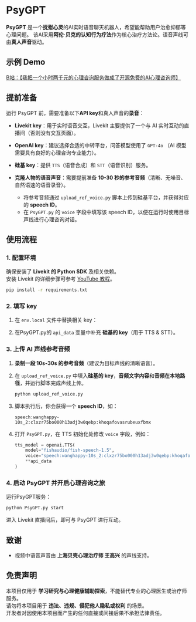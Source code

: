 # PsyGPT

**PsyGPT** 是一个**抚慰心灵**的AI实时语音聊天机器人，希望能帮助用户治愈抑郁等心理问题。
该AI采用**阿伦·贝克的认知行为疗法**作为核心治疗方法论。语音声线可由**真人声音**驱动。

<!-- --- -->

## 示例 Demo

[B站：【我把一个小时两千元的心理咨询服务做成了开源免费的AI心理咨询师】](https://www.bilibili.com/video/BV1WSkEY6EUd/?share_source=copy_web)

<!-- --- -->

## 提前准备

运行 PsyGPT 前，需要准备以下**API key**和真人声音的**录音**：

* **Livekit key**：用于实时语音交互，Livekit 主要提供了一个与 AI 实时互动的直播间（否则没有交互页面）。

* **OpenAI key**：建议选择合适的中转平台，问答模型使用了 `GPT-4o` （AI 模型需要具有良好的心理咨询专业能力）。

* **硅基 key**：提供 `TTS`（语音合成）和 `STT`（语音识别）服务。

* **克隆人物的语音声音**：需要提前准备 **10-30 秒的参考音频**（清晰、无噪音、自然语速的语音录音）。  
  - 将参考音频通过 `upload_ref_voice.py` 脚本上传到硅基平台，并获得对应的 **speech ID**。  
  - 在 `PsyGPT.py` 的 `voice` 字段中填写该 speech ID，以便在运行时使用目标声线进行心理咨询对话。  


## 使用流程

### 1. 配置环境

确保安装了 **Livekit 的 Python SDK** 及相关依赖。  
安装 Livekit 的详细步骤可参考 [YouTube 教程](https://www.youtube.com/watch?v=_8VHac0M7d8&ab_channel=AiAustin)。

```bash
pip install -r requirements.txt
```

<!-- --- -->

### 2. 填写 key

1. 在 `env.local` 文件中替换相关 key：  

2. 在PsyGPT.py的 `api_data` 变量中补充 **硅基的 key**（用于 TTS & STT）。

<!-- --- -->

### 3. 上传 AI 声线参考音频

1. **录制一段 10s-30s 的参考音频**（建议为目标声线的清晰语音）。  
2. 在 `upload_ref_voice.py` 中填入**硅基的 key**，**音频文字内容**和**音频在本地路径**，并运行脚本完成声线上传。  
   ```bash
   python upload_ref_voice.py
   ```
3. 脚本执行后，你会获得一个 **speech ID**，如：  
   ```
   speech:wanghappy-10s_2:clxzr75bo000h13adj3w0qebp:khoqafovasrubeuxfbmx
   ```
4. 打开 `PsyGPT.py`，在 TTS 初始化处修改 `voice` 字段，例如：  

   ```python
   tts_model = openai.TTS(
       model="fishaudio/fish-speech-1.5",
       voice="speech:wanghappy-10s_2:clxzr75bo000h13adj3w0qebp:khoqafovasrubeuxfbmx",
       **api_data
   )
   ```

<!-- --- -->

### 4. 启动 PsyGPT 并开启心理咨询之旅
运行PsyGPT服务：
```bash
python PsyGPT.py start
```
进入 Livekit 直播间后，即可与 PsyGPT 进行互动。

<!-- --- -->

## 致谢

* 视频中语音声音由 **上海贝壳心理治疗师 王高兴** 的声线支持。

## 免责声明

本项目仅用于 **学习研究与心理健康辅助探索**，不能替代专业的心理医生或治疗师服务。  
请勿将本项目用于 **违法、违规、侵犯他人隐私或权利** 的场景。  
开发者对因使用本项目而产生的任何直接或间接后果不承担法律责任。 